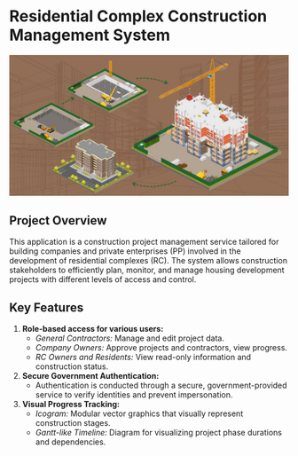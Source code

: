 # Residential Complex Construction Management System

![assets/process_example.jpg](assets/process_example.jpg)

## Project Overview
This application is a construction project management service tailored for building companies and private enterprises (PP) involved in the development of residential complexes (RC). 
The system allows construction stakeholders to efficiently plan, monitor, and manage housing development projects with different levels of access and control.

## Key Features
1. **Role-based access for various users:**
    - _General Contractors:_ Manage and edit project data.
    - _Company Owners:_ Approve projects and contractors, view progress.
    - _RC Owners and Residents:_ View read-only information and construction status.
2. **Secure Government Authentication:**
    - Authentication is conducted through a secure, government-provided service to verify identities and prevent impersonation.
3. **Visual Progress Tracking:**
    - _Icogram:_ Modular vector graphics that visually represent construction stages.
    - _Gantt-like Timeline:_ Diagram for visualizing project phase durations and dependencies.
